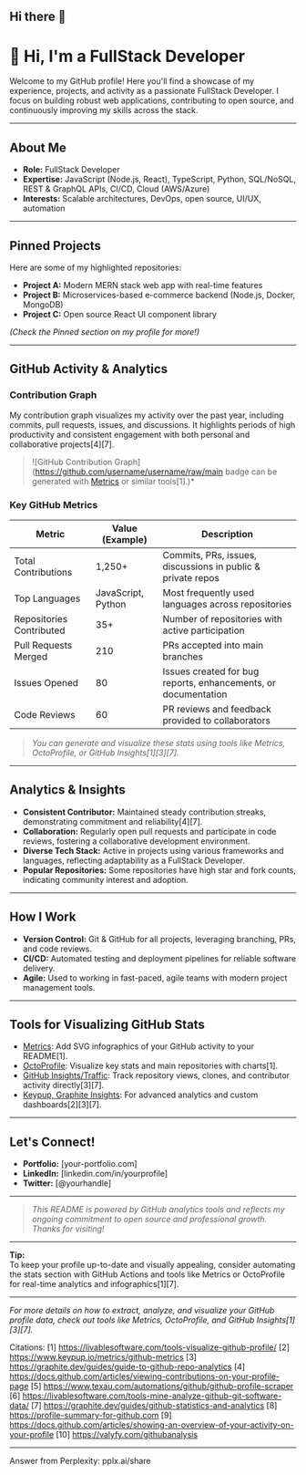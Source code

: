 ## Hi there 👋

# 👋 Hi, I'm a FullStack Developer

Welcome to my GitHub profile! Here you'll find a showcase of my experience, projects, and activity as a passionate FullStack Developer. I focus on building robust web applications, contributing to open source, and continuously improving my skills across the stack.

---

## **About Me**

- **Role:** FullStack Developer
- **Expertise:** JavaScript (Node.js, React), TypeScript, Python, SQL/NoSQL, REST & GraphQL APIs, CI/CD, Cloud (AWS/Azure)
- **Interests:** Scalable architectures, DevOps, open source, UI/UX, automation

---

## **Pinned Projects**

Here are some of my highlighted repositories:

- **Project A:** Modern MERN stack web app with real-time features
- **Project B:** Microservices-based e-commerce backend (Node.js, Docker, MongoDB)
- **Project C:** Open source React UI component library

*(Check the Pinned section on my profile for more!)*

---

## **GitHub Activity & Analytics**

### **Contribution Graph**

My contribution graph visualizes my activity over the past year, including commits, pull requests, issues, and discussions. It highlights periods of high productivity and consistent engagement with both personal and collaborative projects[4][7].

> ![GitHub Contribution Graph](https://github.com/username/username/raw/main badge can be generated with [Metrics](https://github.com/lowlighter/metrics) or similar tools[1].)*

### **Key GitHub Metrics**

| Metric                  | Value (Example)    | Description                                                         |
|-------------------------|--------------------|---------------------------------------------------------------------|
| Total Contributions     | 1,250+             | Commits, PRs, issues, discussions in public & private repos         |
| Top Languages           | JavaScript, Python | Most frequently used languages across repositories                  |
| Repositories Contributed| 35+                | Number of repositories with active participation                    |
| Pull Requests Merged    | 210                | PRs accepted into main branches                                     |
| Issues Opened           | 80                 | Issues created for bug reports, enhancements, or documentation      |
| Code Reviews            | 60                 | PR reviews and feedback provided to collaborators                   |

> *You can generate and visualize these stats using tools like Metrics, OctoProfile, or GitHub Insights[1][3][7].*

---

## **Analytics & Insights**

- **Consistent Contributor:** Maintained steady contribution streaks, demonstrating commitment and reliability[4][7].
- **Collaboration:** Regularly open pull requests and participate in code reviews, fostering a collaborative development environment.
- **Diverse Tech Stack:** Active in projects using various frameworks and languages, reflecting adaptability as a FullStack Developer.
- **Popular Repositories:** Some repositories have high star and fork counts, indicating community interest and adoption.

---

## **How I Work**

- **Version Control:** Git & GitHub for all projects, leveraging branching, PRs, and code reviews.
- **CI/CD:** Automated testing and deployment pipelines for reliable software delivery.
- **Agile:** Used to working in fast-paced, agile teams with modern project management tools.

---

## **Tools for Visualizing GitHub Stats**

- [Metrics](https://github.com/lowlighter/metrics): Add SVG infographics of your GitHub activity to your README[1].
- [OctoProfile](https://octoprofile.vercel.app/): Visualize key stats and main repositories with charts[1].
- [GitHub Insights/Traffic](GitHub): Track repository views, clones, and contributor activity directly[3][7].
- [Keypup, Graphite Insights](external): For advanced analytics and custom dashboards[2][3][7].

---

## **Let's Connect!**

- **Portfolio:** [your-portfolio.com]
- **LinkedIn:** [linkedin.com/in/yourprofile]
- **Twitter:** [@yourhandle]

---

> *This README is powered by GitHub analytics tools and reflects my ongoing commitment to open source and professional growth. Thanks for visiting!*

---

**Tip:**  
To keep your profile up-to-date and visually appealing, consider automating the stats section with GitHub Actions and tools like Metrics or OctoProfile for real-time analytics and infographics[1][7].

---

*For more details on how to extract, analyze, and visualize your GitHub profile data, check out tools like Metrics, OctoProfile, and GitHub Insights[1][3][7].*

Citations:
[1] https://livablesoftware.com/tools-visualize-github-profile/
[2] https://www.keypup.io/metrics/github-metrics
[3] https://graphite.dev/guides/guide-to-github-repo-analytics
[4] https://docs.github.com/articles/viewing-contributions-on-your-profile-page
[5] https://www.texau.com/automations/github/github-profile-scraper
[6] https://livablesoftware.com/tools-mine-analyze-github-git-software-data/
[7] https://graphite.dev/guides/github-statistics-and-analytics
[8] https://profile-summary-for-github.com
[9] https://docs.github.com/articles/showing-an-overview-of-your-activity-on-your-profile
[10] https://valyfy.com/githubanalysis

---
Answer from Perplexity: pplx.ai/share
